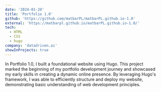 ```yaml
---
date: '2024-01-20'
title: 'Portfolio 1.0'
github: 'https://github.com/matbarPL/matbarPL.github.io-1.0'
external: 'https://matbarpl.github.io/matbarPL.github.io-1.0/'
tech:
  - HTML
  - CSS
  - hugo
company: 'datadriven.ai'
showInProjects: true
---
```


In Portfolio 1.0, I built a foundational website using Hugo. This project marked the beginning of my portfolio development journey and showcased my early skills in creating a dynamic online presence. By leveraging Hugo's framework, I was able to efficiently structure and deploy my website, demonstrating basic understanding of web development principles.
